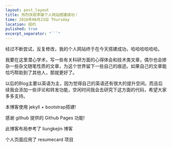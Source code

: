 ```yaml
---
layout: post_layout
title: 热烈庆祝李骏个人网站搭建成功！
time: 2016年06月23日 Thursday
location: 纽约
pulished: true
excerpt_separator: "```"
---
```

经过不断尝试，反复修改，我的个人网站终于在今天搭建成功，哈哈哈哈哈哈。

我要在这里潜心学术，写一些有关科研方面的心得体会和技术类文章，偶尔也会掺杂一些杂文随笔性质的文章，为这个世界留下一些自己的痕迹。如果自己的文章能恰巧帮助到了其他人，那就更好了。

以后的Blog主要以英语为主，因为觉得自己的英语还有很大的提升空间。而且后续我会添加一些评论和转发功能，空闲时间我会去研究下这方面的代码，希望大家多多支持。

本博客使用 jekyll + bootstrap搭建!

感谢 github 提供的 Github Pages 功能!

此博客布局参考了 liungkejin 博客

个人页面应用了 resumecard 项目

